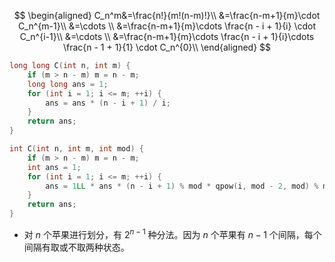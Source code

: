 $$
\begin{aligned}
C_n^m&=\frac{n!}{m!(n-m)!}\\
&=\frac{n-m+1}{m}\cdot C_n^{m-1}\\
&=\cdots \\
&=\frac{n-m+1}{m}\cdots \frac{n - i + 1}{i} \cdot C_n^{i-1}\\
&=\cdots \\
&=\frac{n-m+1}{m}\cdots \frac{n - i + 1}{i}\cdots \frac{n - 1 + 1}{1} \cdot C_n^{0}\\
\end{aligned}
$$

```cpp
long long C(int n, int m) {
    if (m > n - m) m = n - m;
    long long ans = 1;
    for (int i = 1; i <= m; ++i) {
        ans = ans * (n - i + 1) / i;
    }
    return ans;
}

int C(int n, int m, int mod) {
    if (m > n - m) m = n - m;
    int ans = 1;
    for (int i = 1; i <= m; ++i) {
        ans = 1LL * ans * (n - i + 1) % mod * qpow(i, mod - 2, mod) % mod;
    }
    return ans;
}
```

- 对 $n$ 个苹果进行划分，有 $2^{n-1}$ 种分法。因为 $n$ 个苹果有 $n-1$ 个间隔，每个间隔有取或不取两种状态。
